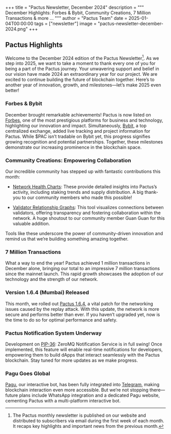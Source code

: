 +++
title = "Pactus Newsletter, December 2024"
description = """
December Highlights: Forbes & Bybit, Community Creations, 7 Million Transactions & more ...
"""
author = "Pactus Team"
date = 2025-01-04T00:00:00
tags = ["newsletter"]
image = "pactus-newsletter-december-2024.png"
+++

## Pactus Highlights

Welcome to the December 2024 edition of the Pactus Newsletter[^1].
As we step into 2025, we want to take a moment to thank every one of you for being a part of the Pactus journey.
Your unwavering support and belief in our vision have made 2024 an extraordinary year for our project.
We are excited to continue building the future of blockchain together.
Here’s to another year of innovation, growth, and milestones—let’s make 2025 even better!

### Forbes & Bybit

December brought remarkable achievements! Pactus is now listed on
[Forbes](https://www.forbes.com/digital-assets/assets/pactus-pac/),
one of the most prestigious platforms for business and technology, highlighting our innovation and impact.
Simultaneously, [Bybit](https://www.bybitglobal.com/en/coin-price/pactus/),
a top centralized exchange, added live tracking and project information for Pactus.
While $PAC isn’t tradable on Bybit yet, this progress signifies growing recognition and potential partnerships.
Together, these milestones demonstrate our increasing prominence in the blockchain space.

### Community Creations: Empowering Collaboration

Our incredible community has stepped up with fantastic contributions this month:

- [Network Health Charts](https://1pactus.github.io/en-us/):
  These provide detailed insights into Pactus’s activity, including staking trends and supply distribution.
  A big thank-you to our community members who made this possible!

- [Validator Relationship Graphs](https://1pactus.github.io/en-us/docs/relationship/relationship_30/):
  This tool visualizes connections between validators, offering transparency and
  fostering collaboration within the network. A huge shoutout to our community member Guan Guan for this valuable addition.

Tools like these underscore the power of community-driven innovation and
remind us that we’re building something amazing together.

### 7 Million Transactions

What a way to end the year! Pactus achieved 1 million transactions in December alone,
bringing our total to an impressive 7 million transactions since the mainnet launch.
This rapid growth showcases the adoption of our technology and the strength of our network.

### Version 1.6.4 (Mumbai) Released

This month, we rolled out [Pactus 1.6.4](https://github.com/pactus-project/pactus/releases/tag/v1.6.4),
a vital patch for the networking issues caused by the replay attack.
With this update, the network is more secure and performs better than ever.
If you haven’t upgraded yet, now is the time to do so for optimal performance and safety.

### Pactus Notification System Underway

Development on [PIP-36](https://pips.pactus.org/PIPs/pip-36): ZeroMQ Notification Service is in full swing!
Once implemented, this feature will enable real-time notifications for developers,
empowering them to build dApps that interact seamlessly with the Pactus blockchain.
Stay tuned for more updates as we make progress.

### Pagu Goes Global

[Pagu](https://github.com/pagu-project/pagu/), our interactive bot, has been fully integrated into
[Telegram](https://t.me/pactus_pagu_bot),
making blockchain interaction even more accessible.
But we’re not stopping there—future plans include WhatsApp integration and a dedicated Pagu website,
cementing Pactus with a multi-platform interactive bot.

[^1]:
    The Pactus monthly newsletter is published on our website and
    distributed to subscribers via email during the first week of each month.
    It recaps key highlights and important news from the previous month.
